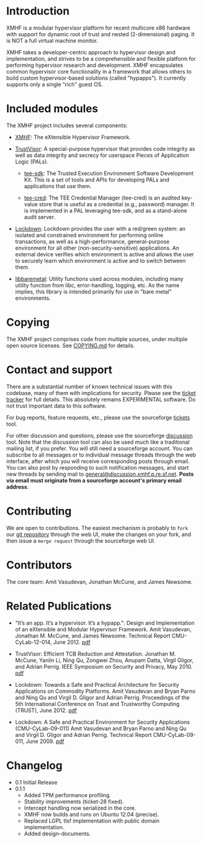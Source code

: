 Introduction
============

XMHF is a modular hypervisor platform for recent multicore x86
hardware with support for dynamic root of trust and nested
(2-dimensional) paging.  It is NOT a full virtual machine monitor.

XMHF takes a developer-centric approach to hypervisor design and
implementation, and strives to be a comprehensible and flexible
platform for performing hypervisor research and development. XMHF
encapsulates common hypervisor core functionality in a framework that
allows others to build custom hypervisor-based solutions (called
"hypapps"). It currently supports only a single "rich" guest OS.

Included modules
================

The XMHF project includes several components:

* [XMHF](xmhf): The eXtensible Hypervisor Framework.

* [TrustVisor](trustvisor): A special-purpose hypervisor that provides
  code integrity as well as data integrity and secrecy for userspace
  Pieces of Application Logic (PALs).

    * [tee-sdk](tee-sdk): The Trusted Execution Environment Software
      Development Kit. This is a set of tools and APIs for developing
      PALs and applications that use them.

    * [tee-cred](tee-cred): The TEE Credential Manager (tee-cred) is
      an audited key-value store that is useful as a credential (e.g.,
      password) manager.  It is implemented in a PAL leveraging
      tee-sdk, and as a stand-alone audit server.

* [Lockdown](lockdown): Lockdown provides the user with a red/green
  system: an isolated and constrained environment for performing
  online transactions, as well as a high-performance, general-purpose
  environment for all other (non-security-sensitive) applications. An
  external device verifies which environment is active and allows the
  user to securely learn which environment is active and to switch
  between them.

* [libbaremetal](libbaremetal): Utility functions used across modules,
  including many utility function from libc, error-handling, logging,
  etc.  As the name implies, this library is intended primarily for
  use in "bare metal" environments.

Copying
=======

The XMHF project comprises code from multiple sources, under multiple
open source licenses. See [COPYING.md](COPYING.md) for details.

Contact and support
===================

There are a substantial number of known technical issues with this
codebase, many of them with implications for security.  Please see the
[ticket tracker](https://sourceforge.net/p/xmhf/tickets/) for full
details. This absolutely remains EXPERIMENTAL software. Do not trust
important data to this software.

For bug reports, feature requests, etc., please use the sourceforge
[tickets](https://sourceforge.net/p/xmhf/tickets/) tool.

For other discussion and questions, please use the sourceforge
[discussion](https://sourceforge.net/p/xmhf/discussion/) tool. Note
that the discussion tool can also be used much like a traditional
mailing list, if you prefer. You will still need a sourceforge
account. You can subscribe to all messages or to individual message
threads through the web interface, after which you will receive
corresponding posts through email. You can also post by responding to
such notification messages, and start new threads by sending mail to
<general@discussion.xmhf.p.re.sf.net>. **Posts via email must
originate from a sourceforge account's primary email address**.

Contributing
============

We are open to contributions. The easiest mechanism is probably to
`fork` our [git repository](https://sourceforge.net/p/xmhf/xmhf/)
through the web UI, make the changes on your fork, and then issue a
`merge request` through the sourceforge web UI.

Contributors
============

The core team: Amit Vasudevan, Jonathan McCune, and James Newsome.

Related Publications
====================

* "It’s an app. It’s a hypervisor. It’s a hypapp.": Design and
  Implementation of an eXtensible and Modular Hypervisor
  Framework. Amit Vasudevan, Jonathan M. McCune, and James
  Newsome. Technical Report CMU-CyLab-12-014, June 2012.
  [pdf](http://www.cylab.cmu.edu/files/pdfs/tech_reports/CMUCyLab12014.pdf)

* TrustVisor: Efficient TCB Reduction and Attestation.  Jonathan
  M. McCune, Yanlin Li, Ning Qu, Zongwei Zhou, Anupam Datta, Virgil
  Gligor, and Adrian Perrig. IEEE Symposium on Security and Privacy,
  May 2010. [pdf](http://www.ece.cmu.edu/~jmmccune/papers/MLQZDGP2010.pdf)

* Lockdown: Towards a Safe and Practical Architecture for Security
  Applications on Commodity Platforms.  Amit Vasudevan and Bryan Parno
  and Ning Qu and Virgil D. Gligor and Adrian Perrig. Proceedings of
  the 5th International Conference on Trust and Trustworthy Computing
  (TRUST), June 2012.
  [pdf](https://sparrow.ece.cmu.edu/group/pub/lockdown.pdf)

* Lockdown: A Safe and Practical Environment for Security Applications
  (CMU-CyLab-09-011) Amit Vasudevan and Bryan Parno and Ning Qu and
  Virgil D. Gligor and Adrian Perrig. Technical Report
  CMU-CyLab-09-011, June 2009.
  [pdf](http://www.cylab.cmu.edu/files/pdfs/tech_reports/CMUCyLab09011.pdf)

Changelog
=========

 * 0.1 Initial Release
 * 0.1.1
    * Added TPM performance profiling.
    * Stability improvements (ticket-28 fixed).
    * Intercept handling now serialized in the core.
    * XMHF now builds and runs on Ubuntu 12.04 (precise).
    * Replaced LGPL tlsf implementation with public domain implementation.
    * Added design-documents.
